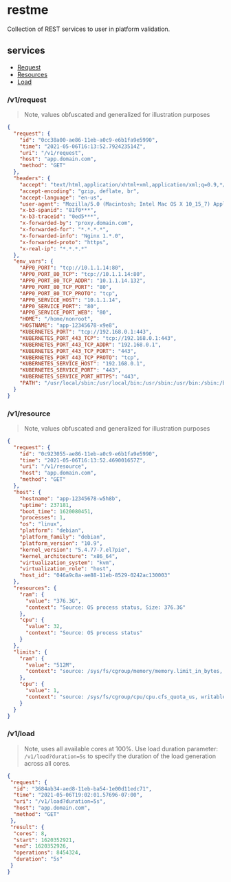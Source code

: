 # restme

Collection of REST services to user in platform validation.

## services 

* [Request](#v1resource)
* [Resources](#v1resources)
* [Load](#v1load)

### /v1/request

> Note, values obfuscated and generalized for illustration purposes

```json
{
  "request": {
    "id": "0cc38a00-ae86-11eb-a0c9-e6b1fa9e5990",
    "time": "2021-05-06T16:13:52.792423514Z",
    "uri": "/v1/request",
    "host": "app.domain.com",
    "method": "GET"
  },
  "headers": {
    "accept": "text/html,application/xhtml+xml,application/xml;q=0.9,*/*;q=0.8",
    "accept-encoding": "gzip, deflate, br",
    "accept-language": "en-us",
    "user-agent": "Mozilla/5.0 (Macintosh; Intel Mac OS X 10_15_7) AppleWebKit/605.1.15 (KHTML, like Gecko) Version/14.1 Safari/605.1.15",
    "x-b3-spanid": "81f0***",
    "x-b3-traceid": "0ed5***",
    "x-forwarded-by": "proxy.domain.com",
    "x-forwarded-for": "*.*.*.*",
    "x-forwarded-info": "Nginx 1.*.0",
    "x-forwarded-proto": "https",
    "x-real-ip": "*.*.*.*"
  },
  "env_vars": {
    "APP0_PORT": "tcp://10.1.1.14:80",
    "APP0_PORT_80_TCP": "tcp://10.1.1.14:80",
    "APP0_PORT_80_TCP_ADDR": "10.1.1.14.132",
    "APP0_PORT_80_TCP_PORT": "80",
    "APP0_PORT_80_TCP_PROTO": "tcp",
    "APP0_SERVICE_HOST": "10.1.1.14",
    "APP0_SERVICE_PORT": "80",
    "APP0_SERVICE_PORT_WEB": "80",
    "HOME": "/home/nonroot",
    "HOSTNAME": "app-12345678-x9e8",
    "KUBERNETES_PORT": "tcp://192.168.0.1:443",
    "KUBERNETES_PORT_443_TCP": "tcp://192.168.0.1:443",
    "KUBERNETES_PORT_443_TCP_ADDR": "192.168.0.1",
    "KUBERNETES_PORT_443_TCP_PORT": "443",
    "KUBERNETES_PORT_443_TCP_PROTO": "tcp",
    "KUBERNETES_SERVICE_HOST": "192.168.0.1",
    "KUBERNETES_SERVICE_PORT": "443",
    "KUBERNETES_SERVICE_PORT_HTTPS": "443",
    "PATH": "/usr/local/sbin:/usr/local/bin:/usr/sbin:/usr/bin:/sbin:/bin"
  }
}
```

### /v1/resource

> Note, values obfuscated and generalized for illustration purposes

```json
{
  "request": {
    "id": "0c923055-ae86-11eb-a0c9-e6b1fa9e5990",
    "time": "2021-05-06T16:13:52.469001657Z",
    "uri": "/v1/resource",
    "host": "app.domain.com",
    "method": "GET"
  },
  "host": {
    "hostname": "app-12345678-w5h8b",
    "uptime": 237181,
    "boot_time": 1620080451,
    "processes": 1,
    "os": "linux",
    "platform": "debian",
    "platform_family": "debian",
    "platform_version": "10.9",
    "kernel_version": "5.4.77-7.el7pie",
    "kernel_architecture": "x86_64",
    "virtualization_system": "kvm",
    "virtualization_role": "host",
    "host_id": "046a9c8a-ae88-11eb-8529-0242ac130003"
  },
  "resources": {
    "ram": {
      "value": "376.3G",
      "context": "Source: OS process status, Size: 376.3G"
    },
    "cpu": {
      "value": 32,
      "context": "Source: OS process status"
    }
  },
  "limits": {
    "ram": {
      "value": "512M",
      "context": "source: /sys/fs/cgroup/memory/memory.limit_in_bytes, writable: false, size: 512M"
    },
    "cpu": {
      "value": 1,
      "context": "source: /sys/fs/cgroup/cpu/cpu.cfs_quota_us, writable: false"
    }
  }
}
```

### /v1/load

> Note, uses all available cores at 100%. Use load duration parameter: `/v1/load?duration=5s` to specify the duration of the load generation across all cores. 

```json
{
 "request": {
  "id": "3684ab34-aed8-11eb-ba54-1e00d11edc71",
  "time": "2021-05-06T19:02:01.57696-07:00",
  "uri": "/v1/load?duration=5s",
  "host": "app.domain.com",
  "method": "GET"
 },
 "result": {
  "cores": 8,
  "start": 1620352921,
  "end": 1620352926,
  "operations": 8454324,
  "duration": "5s"
 }
}
```
